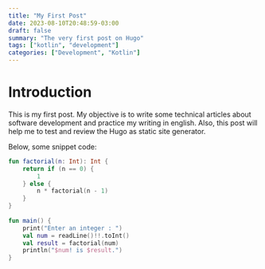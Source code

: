 ```yaml
---
title: "My First Post"
date: 2023-08-10T20:48:59-03:00
draft: false
summary: "The very first post on Hugo"
tags: ["kotlin", "development"]
categories: ["Development", "Kotlin"]
---
```


# Introduction

This is my first post. My objective is to write some technical articles about software development and practice my writing in english. Also, this post will help me to test and review the Hugo as static site generator.

Below, some snippet code:

```kotlin
fun factorial(n: Int): Int {
    return if (n == 0) {
        1
    } else {
        n * factorial(n - 1)
    }
}
 
fun main() {
    print("Enter an integer : ")
    val num = readLine()!!.toInt()
    val result = factorial(num)
    println("$num! is $result.")
}
```